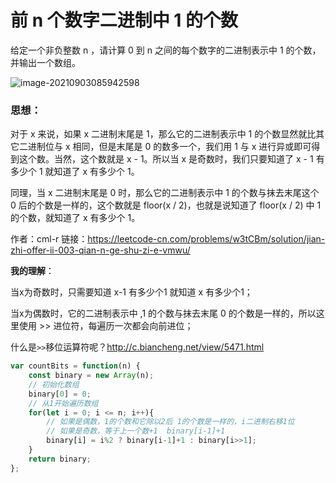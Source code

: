 # 前 n 个数字二进制中 1 的个数

给定一个非负整数 n ，请计算 0 到 n 之间的每个数字的二进制表示中 1 的个数，并输出一个数组。

![image-20210903085942598](https://pic3.zhimg.com/80/v2-230099baca182689ec3c63a293596f57_720w.png)

### 思想：

对于 x 来说，如果 x 二进制末尾是 1，那么它的二进制表示中 1 的个数显然就比其它二进制位与 x 相同，但是末尾是 0 的数多一个，我们用 1 与 x 进行异或即可得到这个数。当然，这个数就是 x - 1。所以当 x 是奇数时，我们只要知道了 x - 1 有多少个 1 就知道了 x 有多少个 1。

同理，当 x 二进制末尾是 0 时，那么它的二进制表示中 1 的个数与抹去末尾这个 0 后的个数是一样的，这个数就是 floor(x / 2)，也就是说知道了 floor(x / 2) 中 1 的个数，就知道了 x 有多少个 1。

作者：cml-r
链接：https://leetcode-cn.com/problems/w3tCBm/solution/jian-zhi-offer-ii-003-qian-n-ge-shu-zi-e-vmwu/

**我的理解**：

当x为奇数时，只需要知道 x-1 有多少个1 就知道 x 有多少个1；

当x为偶数时，它的二进制表示中 ,1 的个数与抹去末尾 0 的个数是一样的，所以这里使用 >> 进位符，每遍历一次都会向前进位；

什么是`>>`移位运算符呢？http://c.biancheng.net/view/5471.html

```javascript
var countBits = function(n) {
    const binary = new Array(n);
    // 初始化数组
    binary[0] = 0;
    // 从1开始遍历数组
    for(let i = 0; i <= n; i++){
        // 如果是偶数，1的个数和它除以2后 1的个数是一样的，i二进制右移1位
        // 如果是奇数，等于上一个数+1  binary[i-1]+1
        binary[i] = i%2 ? binary[i-1]+1 : binary[i>>1];
    }
    return binary;
};

```

